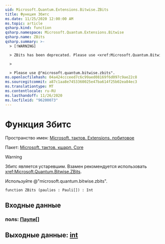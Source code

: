 ```yaml
---
uid: Microsoft.Quantum.Extensions.Bitwise.ZBits
title: Функция Збитс
ms.date: 11/25/2020 12:00:00 AM
ms.topic: article
qsharp.kind: function
qsharp.namespace: Microsoft.Quantum.Extensions.Bitwise
qsharp.name: ZBits
qsharp.summary: >-
  > [!WARNING]

  > ZBits has been deprecated. Please use <xref:Microsoft.Quantum.Bitwise.ZBits> instead.

  >

  > Please use @"microsoft.quantum.bitwise.zbits".
ms.openlocfilehash: 04a424ccceed7c6c99aed08169f6d097c9ae22c8
ms.sourcegitcommit: a87c1aa8e7453360025e47ba614f25b02ea84ec3
ms.translationtype: MT
ms.contentlocale: ru-RU
ms.lasthandoff: 11/26/2020
ms.locfileid: "96200073"
---
```

# <a name="zbits-function"></a>Функция Збитс

Пространство имен: [Microsoft. тактов. Extensions. побитовое](xref:Microsoft.Quantum.Extensions.Bitwise)

Пакет: [Microsoft. тактов. кшарп. Core](https://nuget.org/packages/Microsoft.Quantum.QSharp.Core)


> [!WARNING]
> Збитс является устаревшим. Взамен рекомендуется использовать <xref:Microsoft.Quantum.Bitwise.ZBits>.
>
> Используйте @"microsoft.quantum.bitwise.zbits".



```qsharp
function ZBits (paulies : Pauli[]) : Int
```


## <a name="input"></a>Входные данные

### <a name="paulies--pauli"></a>полs: [Паули](xref:microsoft.quantum.lang-ref.pauli)[]





## <a name="output--int"></a>Выходные данные: [int](xref:microsoft.quantum.lang-ref.int)

